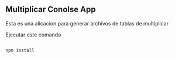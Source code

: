 

## Multiplicar Conolse App

Esta es una alicacion para generar archivos de tablas de multiplicar 

Ejecutar este comando 

```

npm install
```